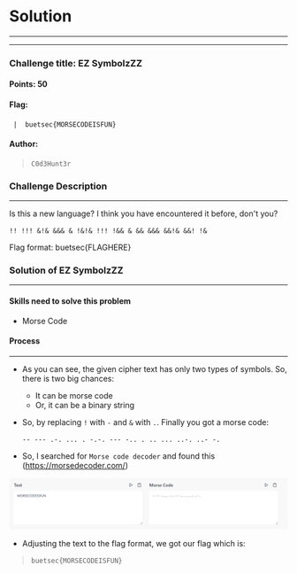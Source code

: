 # Solution

---

---

### Challenge title: EZ SymbolzZZ

#### Points: 50

#### Flag:

```
 |  buetsec{MORSECODEISFUN}
```

#### Author:

> ```
> C0d3Hunt3r
> ```

### Challenge Description

---

Is this a new language? I think you have encountered it before, don't you?

```
!! !!! &!& &&& & !&!& !!! !&& & && &&& &&!& &&! !&
```

Flag format: buetsec{FLAGHERE}

### Solution of EZ SymbolzZZ

---

#### Skills need to solve this problem

- Morse Code

#### Process

---

+ As you can see, the given cipher text has only two types of symbols. So, there is two big chances:
  + It can be morse code
  + Or, it can be a binary string

+ So, by replacing `!` with `-` and `&` with `.`. Finally you got a morse code:
  ```
  -- --- .-. ... . -.-. --- -.. . .. ... ..-. ..- -.
  ```

+ So, I searched for `Morse code decoder` and found this (https://morsedecoder.com/)

![solve](./Photos/solve.PNG)

+ Adjusting the text to the flag format, we got our flag which is:

>```
> buetsec{MORSECODEISFUN}
>```